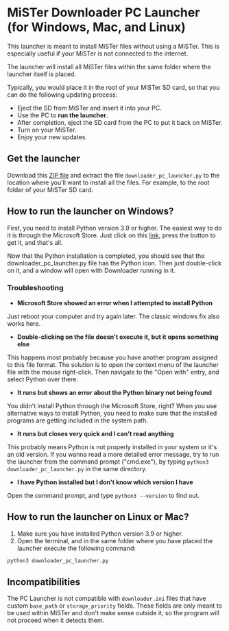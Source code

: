 # MiSTer Downloader PC Launcher (for Windows, Mac, and Linux)

This launcher is meant to install MiSTer files without using a MiSTer. This is especially useful if your MiSTer is not connected to the internet.

The launcher will install all MiSTer files within the same folder where the launcher itself is placed.

Typically, you would place it in the root of your MiSTer SD card, so that you can do the following updating process:
- Eject the SD from MiSTer and insert it into your PC.
- Use the PC to **run the launcher**.
- After completion, eject the SD card from the PC to put it back on MiSTer.
- Turn on your MiSTer.
- Enjoy your new updates.

## Get the launcher

Download this [ZIP file](https://github.com/MiSTer-devel/Downloader_MiSTer/releases/download/latest/MiSTer_Downloader_PC_Launcher.zip) and extract the file `downloader_pc_launcher.py` to the location where you'll want to install all the files. For example, to the root folder of your MiSTer SD card.

## How to run the launcher on Windows?

First, you need to install Python version 3.9 or higher. The easiest way to do it is through the Microsoft Store. Just click on this [link](https://www.microsoft.com/store/productId/9PJPW5LDXLZ5), press the button to get it, and that's all.

Now that the Python installation is completed, you should see that the downloader_pc_launcher.py file has the Python icon. Then just double-click on it, and a window will open with Downloader running in it.

### Troubleshooting

* **Microsoft Store showed an error when I attempted to install Python**

Just reboot your computer and try again later. The classic windows fix also works here.

* **Double-clicking on the file doesn't execute it, but it opens something else**

This happens most probably because you have another program assigned to this file format. The solution is to open the context menu of the launcher file with the mouse right-click. Then navigate to the "Open with" entry, and select Python over there.

* **It runs but shows an error about the Python binary not being found**

You didn't install Python through the Microsoft Store, right? When you use alternative ways to install Python, you need to make sure that the installed programs are getting included in the system path.

* **It runs but closes very quick and I can't read anything**

This probably means Python is not properly installed in your system or it's an old version. If you wanna read a more detailed error message, try to run the launcher from the command prompt ("cmd.exe"), by typing `python3 downloader_pc_launcher.py` in the same directory.

* **I have Python installed but I don't know which version I have**

Open the command prompt, and type `python3 --version` to find out.

## How to run the launcher on Linux or Mac?

1. Make sure you have installed Python version 3.9 or higher.
2. Open the terminal, and in the same folder where you have placed the launcher execute the following command: 
```sh
python3 downloader_pc_launcher.py
```

## Incompatibilities

The PC Launcher is not compatible with `downloader.ini` files that have custom `base_path` or `storage_priority` fields. These fields are only meant to be used within MiSTer and don't make sense outside it, so the program will not proceed when it detects them.
